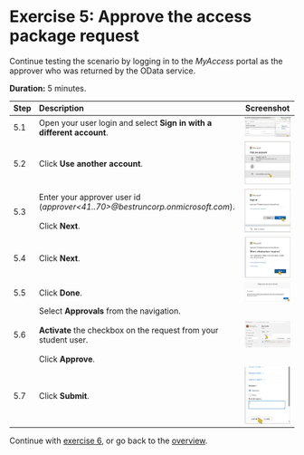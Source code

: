 # Exercise 5: Approve the access package request
Continue testing the scenario by logging in to the *MyAccess* portal as the approver who was returned by the OData service.

**Duration:** 5 minutes.

| Step   | Description     | Screenshot          |
| :----- | :-------------- | :-----------------: |
| 5.1    |Open your user login and select **Sign in with a different account**.|<a href="./img/5-1.jpg" target="_blank"><img src="./img/5-1.jpg" width="250"/></a>|
| 5.2    |Click **Use another account**.|<a href="./img/5-2.jpg" target="_blank"><img src="./img/5-2.jpg" width="250"/></a>|
| 5.3    |Enter your approver user id (*approver\<41..70\>@bestruncorp.onmicrosoft.com*).<br><br>Click **Next**.|<a href="./img/5-3.jpg" target="_blank"><img src="./img/5-3.jpg" width="250"/></a>|
| 5.4    |Click **Next**.|<a href="./img/5-4.jpg" target="_blank"><img src="./img/5-4.jpg" width="250"/></a>|
| 5.5    |Click **Done**.|<a href="./img/5-5.jpg" target="_blank"><img src="./img/5-5.jpg" width="250"/></a>|
| 5.6    |Select **Approvals** from the navigation.<br><br>**Activate** the checkbox on the request from your student user.<br><br>Click **Approve**.|<a href="./img/5-6.jpg" target="_blank"><img src="./img/5-6.jpg" width="250"/></a>|
| 5.7    |Click **Submit**.|<a href="./img/5-7.jpg" target="_blank"><img src="./img/5-7.jpg" width="250"/></a>|

Continue with [exercise 6](../ex6/ex6.md), or go back to the [overview](../README.md).
